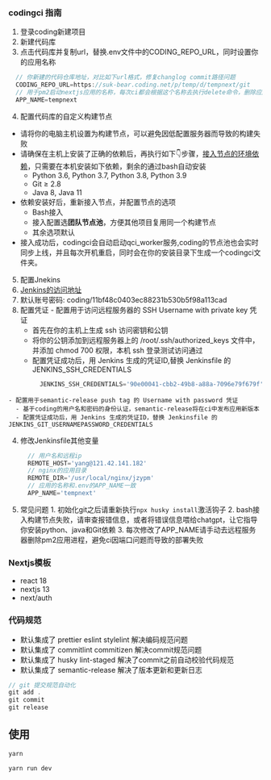### codingci 指南

1. 登录coding新建项目
2. 新建代码库
3. 点击代码库并复制url，替换.env文件中的CODING_REPO_URL，同时设置你的应用名称
  ```js
    // 你新建的代码仓库地址，对比如下url格式，修复changlog commit路径问题
    CODING_REPO_URL=https://suk-bear.coding.net/p/temp/d/tempnext/git
    // 用于pm2启动nextjs应用的名称，每次ci都会根据这个名称去执行delete命令，删除应用进程，防止因端口被占用而导致的ci失败
    APP_NAME=tempnext
  ```
4. 配置代码库的自定义构建节点
  - 请将你的电脑主机设置为构建节点，可以避免因低配置服务器而导致的构建失败
  - 请确保在主机上安装了正确的依赖后，再执行如下👇步骤，[接入节点的环境依赖](https://coding.net/help/docs/ci/node/customize.html#rely)，只需要在本机安装如下依赖，剩余的通过bash自动安装
    - Python 3.6, Python 3.7, Python 3.8, Python 3.9
    - Git ≥ 2.8
    - Java 8, Java 11
  - 依赖安装好后，重新接入节点，并配置节点的选项
    - Bash接入
    - 接入配置选**团队节点池**，方便其他项目复用同一个构建节点
    - 其余选项默认
  - 接入成功后，codingci会自动启动qci_worker服务,coding的节点池也会实时同步上线，并且每次开机重启，同时会在你的安装目录下生成一个codingci文件夹。
5. 配置Jnekins
  1. [Jenkins的访问地址](http://localhost:15740/login?from=%2F)
  2. 默认账号密码: coding/11bf48c0403ec88231b530b5f98a113cad
  3. 配置凭证
    - 配置用于访问远程服务器的 SSH Username with private key 凭证
      - 首先在你的主机上生成 ssh 访问密钥和公钥
      - 将你的公钥添加到远程服务器上的 /root/.ssh/authorized_keys 文件中，并添加 chmod 700 权限，本机 ssh 登录测试访问通过
      - 配置凭证成功后，用 Jenkins 生成的凭证ID,替换 Jenkinsfile 的 JENKINS_SSH_CREDENTIALS
        ```js
          JENKINS_SSH_CREDENTIALS='90e00041-cbb2-49b8-a88a-7096e79f679f'
        ```
    - 配置用于semantic-release push tag 的 Username with password 凭证
      - 基于coding的用户名和密码的身份认证，semantic-release将在ci中发布应用新版本
      - 配置凭证成功后，用 Jenkins 生成的凭证ID，替换 Jenkinsfile 的 JENKINS_GIT_USERNAMEPASSWORD_CREDENTIALS
  4. 修改Jenkinsfile其他变量
      ```js
        // 用户名和远程ip
        REMOTE_HOST='yang@121.42.141.182'
        // nginx的应用目录
        REMOTE_DIR='/usr/local/nginx/jzypm'
        // 应用的名称和.env的APP_NAME一致
        APP_NAME='tempnext'
      ```
  5. 常见问题
    1. 初始化git之后请重新执行`npx husky install`激活钩子
    2. bash接入构建节点失败，请审查报错信息，或者将错误信息喂给chatgpt，让它指导你安装python、java和Git依赖
    3. 每次修改了APP_NAME请手动去远程服务器删除pm2应用进程，避免ci因端口问题而导致的部署失败

### Nextjs模板

- react 18
- nextjs 13
- next/auth

### 代码规范

* 默认集成了 prettier eslint stylelint 解决编码规范问题
* 默认集成了 commitlint commitizen 解决commit规范问题
* 默认集成了 husky lint-staged 解决了commit之前自动校验代码规范
* 默认集成了 semantic-release 解决了版本更新和更新日志

```js 
// git 提交规范自动化
git add .
git commit
git release
```

## 使用

```js
yarn

yarn run dev
```



